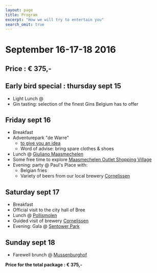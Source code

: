 ```yaml
---
layout: page
title: Program
excerpt: "How we will try to entertain you"
search_omit: true
---
```

# September 16-17-18 2016

## Price : € 375,-

## Early bird special : thursday sept 15
-  Light Lunch @
-  Gin tasting: selection of the finest Gins Belgium has to offer
  
## Friday sept 16
* Breakfast
* Adventurepark "de Warre"
	* [to give you an idea](http://www.klimpark.be/html/main2.php?taal=nl&page=home)
	* Word of advise: bring spare clothes & shoes
* Lunch @ [Giuliano Maasmechelen](http://giuliano-maasmechelen.be/)
* Some free time to explore [Maasmechelen Outlet Shopping Village](http://www.maasmechelenvillage.com/en/home/home)
* Evening: party @ Paul's Place with:
	* Belgian fries
	* Variety of beers from our local brewery [Cornelissen](http://www.brouwerijcornelissen.be/)
  
## Saturday sept 17
* Breakfast
* Official visit to the city hall of Bree
* Lunch @ [Pollismolen](http://www.pollismolen.be/)
* Guided visit of brewery  [Cornelissen](http://www.brouwerijcornelissen.be/)
* Evening: Gala @ [Sentower Park](http://www.sentowerpark.com/en/home)
  
## Sunday sept 18
* Farewell brunch @ [Mussenburghof](http://users.skynet.be/mussenburghof/welkom.html)

**Price for the total package : € 375,-**
